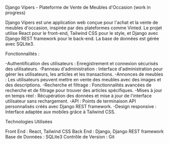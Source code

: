 Django Vipers - Plateforme de Vente de Meubles d'Occasion (work in progress)

Django Vipers est une application web conçue pour l'achat et la vente de meubles d'occasion, inspirée par des plateformes comme Vinted. Le projet utilise React pour le front-end, Tailwind CSS pour le style, et Django avec Django REST framework pour le back-end. La base de données est gérée avec SQLite3.

Fonctionnalités :

  -Authentification des utilisateurs : Enregistrement et connexion sécurisés des utilisateurs.
  -Panneau d'administration : Interface d'administration pour gérer les utilisateurs, les articles et les transactions.
  -Annonces de meubles : Les utilisateurs peuvent mettre en vente des meubles avec des images et des descriptions.
  -Recherche et filtrage : Fonctionnalités avancées de recherche et de filtrage pour trouver des articles spécifiques.
  -Mises à jour en temps réel : Récupération des données et mise à jour de l'interface utilisateur sans rechargement.
  -API : Points de terminaison API personnalisés créés avec Django REST framework.
  -Design responsive : Interface adaptée aux mobiles grâce à Tailwind CSS.

Technologies Utilisées

Front End : React, Tailwind CSS Back End : Django, Django REST framework Base de Données : SQLite3 Contrôle de Version : Git

